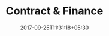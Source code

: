 ---
title: "Contract & Finance"
date: 2017-09-25T11:31:18+05:30
draft: false
layout: contract-qc-new
property: "Casa Bella"
status: "In Process"
url: /details/contract/casa-bella/
slug: "casa-bella/"

qcstatus:
 new: true

addbank: true

mainmenu:
 details: true
 contract: true


---